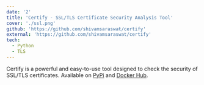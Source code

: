 ```yaml
---
date: '2'
title: 'Certify - SSL/TLS Certificate Security Analysis Tool'
cover: './ssl.png'
github: 'https://github.com/shivamsaraswat/certify'
external: 'https://github.com/shivamsaraswat/certify'
tech:
  - Python
  - TLS
---
```


Certify is a powerful and easy-to-use tool designed to check the security of SSL/TLS certificates. Available on [PyPi](https://pypi.org/project/certifycert/) and [Docker Hub](https://hub.docker.com/r/shivamsaraswat/certify).
